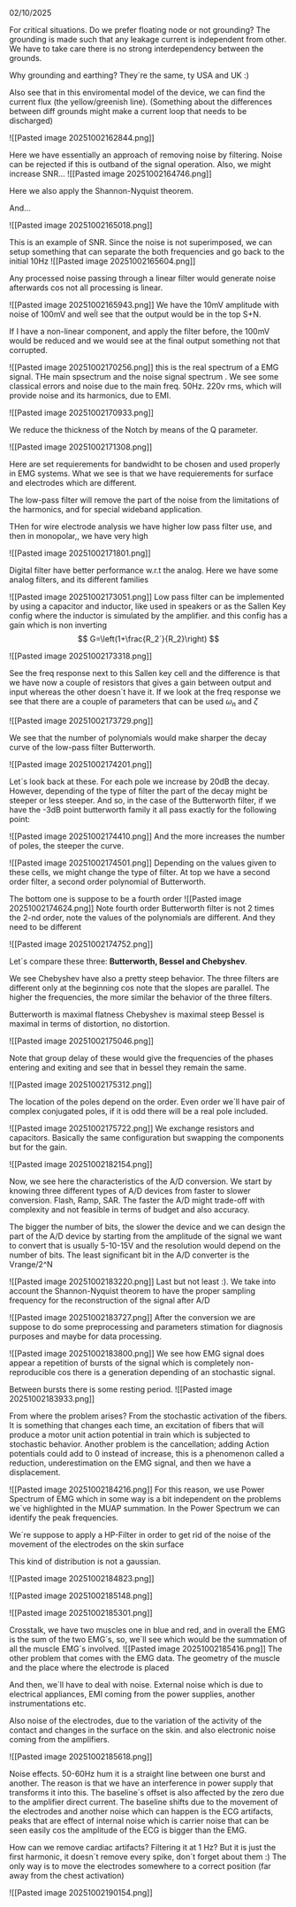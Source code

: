 02/10/2025


For critical situations. Do we prefer floating node or not grounding? The grounding is made such that any leakage current is independent from other. We have to take care there is no strong interdependency between the grounds. 

Why grounding and earthing? They´re the same, ty USA and UK :)

Also see that in this enviromental model of the device, we can find the current flux (the yellow/greenish line).  (Something about the differences between diff grounds might make a current loop that needs to be discharged)

![[Pasted image 20251002162844.png]]

Here we have essentially an approach of removing noise by filtering. Noise can be rejected if this is outband of the signal operation. Also,  we might increase SNR...
![[Pasted image 20251002164746.png]]

Here we also apply the Shannon-Nyquist theorem. 

And...

![[Pasted image 20251002165018.png]]

This is an example of SNR. 
Since the noise is not superimposed, we can setup something that can separate the both frequencies and go back to the initial 10Hz
![[Pasted image 20251002165604.png]]

Any processed noise passing through a linear filter would generate noise afterwards cos not all processing is linear.

![[Pasted image 20251002165943.png]]
We have the 10mV amplitude with noise of 100mV and weĺl see that the output would be in the top S+N. 

If I have a non-linear component, and apply the filter before, the 100mV would be reduced and we would see at the final output something not that corrupted.

![[Pasted image 20251002170256.png]]
this is the real spectrum of a EMG signal. THe main spsectrum and the noise signal spectrum . We see some classical errors and noise due to the main freq. 50Hz. 220v rms, which will provide noise and its harmonics, due to EMI.


![[Pasted image 20251002170933.png]]

We reduce the thickness of the Notch by means of the Q parameter.

![[Pasted image 20251002171308.png]]

Here are set requierements for bandwidht to be chosen and used properly in EMG systems. What we see is that we have requierements for surface and electrodes which are different.

The low-pass filter will remove the part of the noise from the limitations of the harmonics, and for special wideband application.

THen for wire electrode analysis we have higher low pass filter use, and then in monopolar,, we have very high 

![[Pasted image 20251002171801.png]]

Digital filter have better performance w.r.t the analog. Here we have some analog filters, and its different families 

![[Pasted image 20251002173051.png]]
Low pass filter can be implemented by using a capacitor and inductor, like used in speakers or as the Sallen Key config where the inductor is simulated by the amplifier. and this config has a gain  which is non inverting 
$$
G=\left(1+\frac{R_2´}{R_2}\right)
$$

![[Pasted image 20251002173318.png]]

See the freq response next to this Sallen key cell and the difference is that we have now a couple of resistors that gives a gain between output and input whereas the other doesn´t have it. If we look at the freq response we see that there are a couple of parameters that can be used
$\omega_n$ and $\zeta$

![[Pasted image 20251002173729.png]]

We see that the number of polynomials would make sharper the decay curve of the low-pass filter Butterworth. 

![[Pasted image 20251002174201.png]]

Let´s look back at these. For each pole we increase by 20dB the decay. However, depending of the type of filter the part of the decay might be steeper or less steeper. And so, in the case of the Butterworth filter, if we have the -3dB point butterworth family it all pass exactly for the following point:

![[Pasted image 20251002174410.png]]
And the more increases the number of poles, the steeper the curve. 

![[Pasted image 20251002174501.png]]
Depending on the values given to these cells, we might change the type of filter.
At top we have a second order filter, a second order polynomial of Butterworth.

The bottom one is suppose to be a fourth order
![[Pasted image 20251002174624.png]]
Note fourth order Butterworth filter is not 2 times the 2-nd order, note the values of the polynomials are different. And they need to be different 

![[Pasted image 20251002174752.png]]

Let´s compare these three: **Butterworth, Bessel and Chebyshev**.

We see Chebyshev have also a pretty steep behavior. The three filters are different only at the beginning cos note that the slopes are parallel. The higher the frequencies, the more similar the behavior of the three filters. 

Butterworth is maximal flatness
Chebyshev is maximal steep 
Bessel is maximal in terms of distortion, no distortion.

![[Pasted image 20251002175046.png]]

Note that group delay of these would give the frequencies of the phases entering and exiting and see that in bessel they remain the same. 

![[Pasted image 20251002175312.png]]

The location of the poles depend on the order. Even order we´ll have pair of complex conjugated poles, if it is odd there will be a real pole included. 

![[Pasted image 20251002175722.png]]
We exchange resistors and capacitors. Basically the same configuration but swapping the components but for the gain.

![[Pasted image 20251002182154.png]]

Now, we see here the characteristics of the A/D conversion. We start by knowing three different types of A/D devices from faster to slower conversion. Flash, Ramp, SAR. The faster the A/D might trade-off with complexity and not feasible in terms of budget and also accuracy.

The bigger the number of bits, the slower the device and we can design the part of the A/D device by starting from the amplitude of the signal we want to convert that is usually 5-10-15V and the resolution would depend on the number of bits. The least significant bit in the A/D converter is the Vrange/2^N

![[Pasted image 20251002183220.png]]
Last but not least :). We take into account the Shannon-Nyquist theorem to have the proper sampling frequency for the reconstruction of the signal after A/D  

![[Pasted image 20251002183727.png]]
After the conversion we are suppose to do some preprocessing and parameters stimation for diagnosis purposes and maybe  for data processing.

![[Pasted image 20251002183800.png]]
We see how EMG signal does appear a repetition of bursts of the signal which is completely non-reproducible cos there is a generation depending of an stochastic signal. 

Between bursts there is some resting period.
![[Pasted image 20251002183933.png]]

From where the problem arises? From the stochastic activation of the fibers. It is something that changes each time, an excitation of fibers that will produce a motor unit action potential in train which is subjected to stochastic behavior. Another problem is the cancellation; adding Action potentials could add to 0 instead of increase, this is a phenomenon called a reduction, underestimation on the EMG signal, and then we have a displacement. 

![[Pasted image 20251002184216.png]]
For this reason, we use Power Spectrum of EMG which in some way is a bit independent on the problems we´ve highlighted in the MUAP summation. In the Power Spectrum we can identify the peak frequencies.

We´re suppose to apply a HP-Filter in order to get rid of the noise of the movement of the electrodes on the skin surface

This kind of distribution is not a gaussian. 


![[Pasted image 20251002184823.png]]


![[Pasted image 20251002185148.png]]


![[Pasted image 20251002185301.png]]

Crosstalk, we have two muscles one in blue and red, and in overall the EMG is the sum of the two EMG´s, so, we´ll see which would be the summation of all the muscle EMG´s involved.
![[Pasted image 20251002185416.png]]
The other problem that comes with the EMG data. The geometry of the muscle and the place where the electrode is placed

And then, we´ll have to deal with noise. External noise which is due to electrical appliances, EMI coming from the power supplies, another instrumentations etc.

Also noise of the electrodes, due to the variation of the activity of the contact and changes in the surface on the skin. and also electronic noise coming from the amplifiers.

![[Pasted image 20251002185618.png]]

Noise effects. 50-60Hz hum it is a straight line between one burst and another. The reason is that we have an interference in power supply that transforms it into this.
The baseline´s offset is also affected by the zero due to the amplifier direct current. The baseline shifts due to the movement of the electrodes and another noise which can happen is the ECG artifacts, peaks that are effect of internal noise which is carrier noise that can be seen easily cos the amplitude of the ECG is bigger than the EMG. 

How can we remove cardiac artifacts? Filtering it at 1 Hz? But it is just the first harmonic, it doesn´t remove every spike, don´t forget about them :)
The only way is to move the electrodes somewhere to a correct position (far away from the chest activation)

![[Pasted image 20251002190154.png]]

